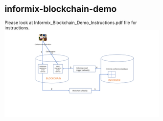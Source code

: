 # informix-blockchain-demo
Please look at Informix_Blockchain_Demo_Instructions.pdf file for instructions.
![alt text](flow.png "Demo Application")
